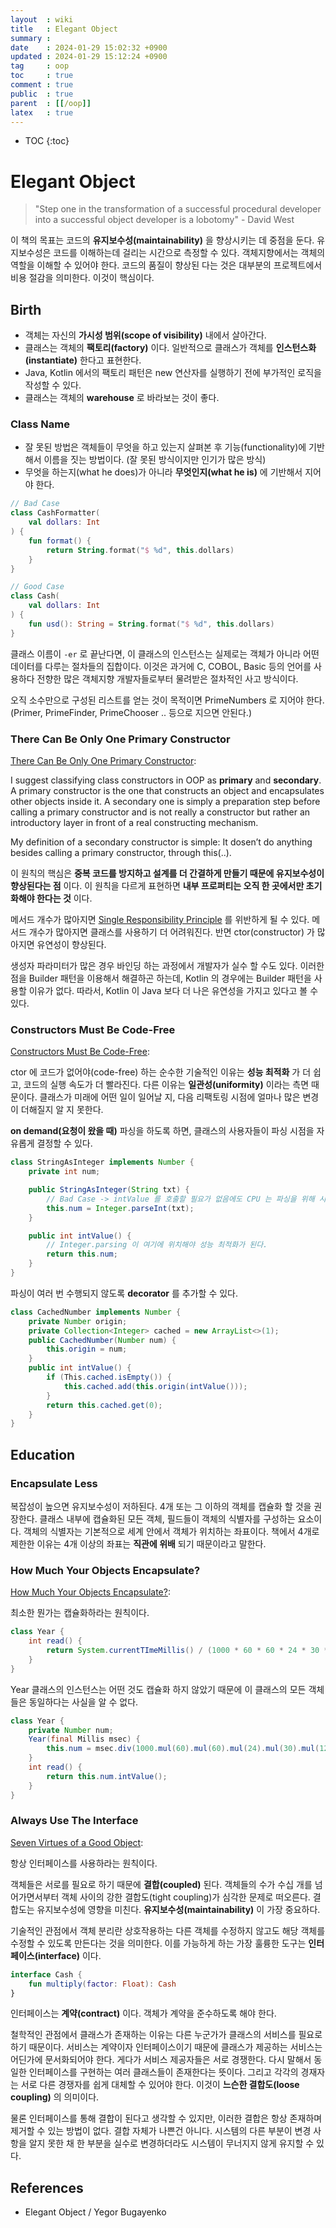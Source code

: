 ```yaml
---
layout  : wiki
title   : Elegant Object
summary : 
date    : 2024-01-29 15:02:32 +0900
updated : 2024-01-29 15:12:24 +0900
tag     : oop
toc     : true
comment : true
public  : true
parent  : [[/oop]]
latex   : true
---
```

* TOC
{:toc}

# Elegant Object

> "Step one in the transformation of a successful procedural developer into a successful object developer is a lobotomy" - David West

이 책의 목표는 코드의 __유지보수성(maintainability)__ 을 향상시키는 데 중점을 둔다. 유지보수성은 코드를 이해하는데 걸리는 시간으로 측정할 수 있다.
객체지향에서는 객체의 역할을 이해할 수 있어야 한다. 코드의 품질이 향상된 다는 것은 대부분의 프로젝트에서 비용 절감을 의미한다. 이것이 핵심이다.

## Birth

- 객체는 자신의 __가시성 범위(scope of visibility)__ 내에서 살아간다.
- 클래스는 객체의 __팩토리(factory)__ 이다. 일반적으로 클래스가 객체를 __인스턴스화(instantiate)__ 한다고 표현한다.
- Java, Kotlin 에서의 팩토리 패턴은 new 연산자를 실행하기 전에 부가적인 로직을 작성할 수 있다.
- 클래스는 객체의 __warehouse__ 로 바라보는 것이 좋다.

### Class Name

- 잘 못된 방법은 객체들이 무엇을 하고 있는지 살펴본 후 기능(functionality)에 기반해서 이름을 짓는 방법이다. (잘 못된 방식이지만 인기가 많은 방식)
- 무엇을 하는지(what he does)가 아니라 __무엇인지(what he is)__ 에 기반해서 지어야 한다.

```kotlin
// Bad Case
class CashFormatter(
    val dollars: Int
) {
    fun format() {
        return String.format("$ %d", this.dollars)
    }
}

// Good Case
class Cash(
    val dollars: Int
) {
    fun usd(): String = String.format("$ %d", this.dollars)
}
```

클래스 이름이 `-er` 로 끝난다면, 이 클래스의 인스턴스는 실제로는 객체가 아니라 어떤 데이터를 다루는 절차들의 집합이다.
이것은 과거에 C, COBOL, Basic 등의 언어를 사용하다 전향한 많은 객체지향 개발자들로부터 물려받은 절차적인 사고 방식이다.

오직 소수만으로 구성된 리스트를 얻는 것이 목적이면 PrimeNumbers 로 지어야 한다. (Primer, PrimeFinder, PrimeChooser .. 등으로 지으면 안된다.)

### There Can Be Only One Primary Constructor

[There Can Be Only One Primary Constructor](https://www.yegor256.com/2015/05/28/one-primary-constructor.html):

I suggest classifying class constructors in OOP as __primary__ and __secondary__. A primary constructor is the one that constructs an object and encapsulates other objects inside it. A secondary one is simply a preparation step before calling a primary constructor and is not really a constructor but rather an introductory layer in front of a real constructing mechanism.

My definition of a secondary constructor is simple: It dosen’t do anything besides calling a primary constructor, through this(..).

이 원칙의 핵심은 __중복 코드를 방지하고 설계를 더 간결하게 만들기 때문에 유지보수성이 향상된다는 점__ 이다. 
이 원칙을 다르게 표현하면 __내부 프로퍼티는 오직 한 곳에서만 초기화해야 한다는 것__ 이다.

메서드 개수가 많아지면 [Single Responsibility Principle](https://baekjungho.github.io/wiki/oop/oop-solid/) 를 위반하게 될 수 있다. 메서드 개수가 많아지면 클래스를 사용하기 더 어려워진다. 반면 ctor(constructor) 가 많아지면 유연성이 향상된다.

생성자 파라미터가 많은 경우 바인딩 하는 과정에서 개발자가 실수 할 수도 있다. 이러한 점을 Builder 패턴을 이용해서 해결하곤 하는데, Kotlin 의 경우에는 Builder 패턴을 사용할 이유가 없다.
따라서, Kotlin 이 Java 보다 더 나은 유연성을 가지고 있다고 볼 수 있다.

### Constructors Must Be Code-Free

[Constructors Must Be Code-Free](https://www.yegor256.com/2015/05/07/ctors-must-be-code-free.html):

ctor 에 코드가 없어야(code-free) 하는 순수한 기술적인 이유는 __성능 최적화__ 가 더 쉽고, 코드의 실행 속도가 더 빨라진다. 다른 이유는 __일관성(uniformity)__ 이라는
측면 때문이다. 클래스가 미래에 어떤 일이 일어날 지, 다음 리팩토링 시점에 얼마나 많은 변경이 더해질지 알 지 못한다.

__on demand(요청이 왔을 때)__ 파싱을 하도록 하면, 클래스의 사용자들이 파싱 시점을 자유롭게 결정할 수 있다.

```java
class StringAsInteger implements Number {
    private int num;

    public StringAsInteger(String txt) {
        // Bad Case -> intValue 를 호출할 필요가 없음에도 CPU 는 파싱을 위해 시간을 소모한다.
        this.num = Integer.parseInt(txt);
    }

    public int intValue() {
        // Integer.parsing 이 여기에 위치해야 성능 최적화가 된다.
        return this.num;
    }
}
```

파싱이 여러 번 수행되지 않도록 __decorator__ 를 추가할 수 있다.

```java
class CachedNumber implements Number {
    private Number origin;
    private Collection<Integer> cached = new ArrayList<>(1);
    public CachedNumber(Number num) {
        this.origin = num;
    }
    public int intValue() {
        if (This.cached.isEmpty()) {
            this.cached.add(this.origin(intValue()));
        }
        return this.cached.get(0);
    }
}
```

## Education

### Encapsulate Less

복잡성이 높으면 유지보수성이 저하된다. 4개 또는 그 이하의 객체를 캡슐화 할 것을 권장한다.
클래스 내부에 캡슐화된 모든 객체, 필드들이 객체의 식별자를 구성하는 요소이다. 객체의 식별자는 기본적으로 세계 안에서 객체가 위치하는 좌표이다.
책에서 4개로 제한한 이유는 4개 이상의 좌표는 __직관에 위배__ 되기 때문이라고 말한다.

### How Much Your Objects Encapsulate?

[How Much Your Objects Encapsulate?](https://www.yegor256.com/2014/12/15/how-much-your-objects-encapsulate.html):

최소한 뭔가는 캡슐화하라는 원칙이다.

```java
class Year {
    int read() {
        return System.currentTImeMillis() / (1000 * 60 * 60 * 24 * 30 * 12) - 1970;
    }
}
```

Year 클래스의 인스턴스는 어떤 것도 캡슐화 하지 않았기 때문에 이 클래스의 모든 객체들은 동일하다는 사실을 알 수 없다.

```java
class Year {
    private Number num;
    Year(final Millis msec) {
        this.num = msec.div(1000.mul(60).mul(60).mul(24).mul(30).mul(12)).min(1970);
    }
    int read() {
        return this.num.intValue();
    }
}
```

### Always Use The Interface

[Seven Virtues of a Good Object](https://www.yegor256.com/2014/11/20/seven-virtues-of-good-object.html):

항상 인터페이스를 사용하라는 원칙이다.

객체들은 서로를 필요로 하기 때문에 __결합(coupled)__ 된다. 객체들의 수가 수십 개를 넘어가면서부터 객체 사이의 강한 결합도(tight coupling)가 심각한 문제로 떠오른다.
결합도는 유지보수성에 영향을 미친다. __유지보수성(maintainability)__ 이 가장 중요하다.

기술적인 관점에서 객체 분리란 상호작용하는 다른 객체를 수정하지 않고도 해당 객체를 수정할 수 있도록 만든다는 것을 의미한다. 이를 가능하게 하는 가장 훌륭한 도구는
__인터페이스(interface)__ 이다.

```kotlin
interface Cash {
    fun multiply(factor: Float): Cash
}
```

인터페이스는 __계약(contract)__ 이다. 객체가 계약을 준수하도록 해야 한다.

철학적인 관점에서 클래스가 존재하는 이유는 다른 누군가가 클래스의 서비스를 필요로 하기 때문이다. 서비스는 계약이자 인터페이스이기 때문에 클래스가 제공하는 서비스는 어딘가에 문서화되어야 한다.
게다가 서비스 제공자들은 서로 경쟁한다. 다시 말해서 동일한 인터페이스를 구현하는 여러 클래스들이 존재한다는 뜻이다.
그리고 각각의 경재자는 서로 다른 경쟁자를 쉽게 대체할 수 있어야 한다. 이것이 __느슨한 결합도(loose coupling)__ 의 의미이다.

물론 인터페이스를 통해 결합이 된다고 생각할 수 있지만, 이러한 결합은 항상 존재하며 제거할 수 있는 방법이 없다. 결합 자체가 나쁜건 아니다.
시스템의 다른 부분이 변경 사항을 알지 못한 채 한 부분을 실수로 변경하더라도 시스템이 무너지지 않게 유지할 수 있다.

## References

- Elegant Object / Yegor Bugayenko 